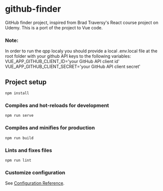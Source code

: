 # github-finder

GitHub finder project, inspired from Brad Traversy's React course project on Udemy. This is a port of the project to Vue code.

### Note:

In order to run the qpp localy you should provide a local .env.local file at the root folder with your github API keys to the following variables:
VUE_APP_GITHUB_CLIENT_ID='your GitHub API client id'
VUE_APP_GITHUB_CLIENT_SECRET='your GitHub API client secret'

## Project setup

```
npm install
```

### Compiles and hot-reloads for development

```
npm run serve
```

### Compiles and minifies for production

```
npm run build
```

### Lints and fixes files

```
npm run lint
```

### Customize configuration

See [Configuration Reference](https://cli.vuejs.org/config/).
